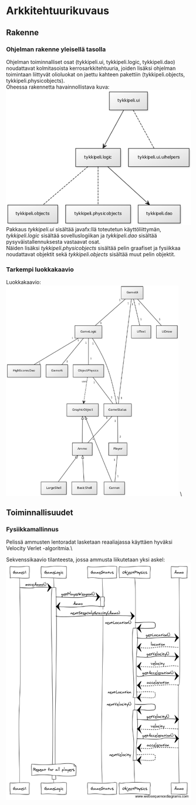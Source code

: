 # Arkkitehtuurikuvaus

## Rakenne
### Ohjelman rakenne yleisellä tasolla
Ohjelman toiminnalliset osat (tykkipeli.ui, tykkipeli.logic, tykkipeli.dao) noudattavat kolmitasoista kerrosarkkitehtuuria, joiden lisäksi ohjelman toimintaan liittyvät olioluokat on jaettu kahteen pakettiin (tykkipeli.objects, tykkipeli.physicobjects).\
Oheessa rakennetta havainnollistava kuva:\
<img src="https://github.com/oskarioskari/otm-harjoitustyo/blob/master/dokumentointi/kuvat/pakkausrakenne.png" width="521">
\
Pakkaus *tykkipeli.ui* sisältää javafx:llä toteutetun käyttöliittymän, *tykkipeli.logic* sisältää sovelluslogiikan ja *tykkipeli.dao* sisältää pysyväistallennuksesta vastaavat osat.\
Näiden lisäksi *tykkipeli.physicobjects* sisältää pelin graafiset ja fysiikkaa noudattavat objektit sekä *tykkipeli.objects* sisältää muut pelin objektit.

### Tarkempi luokkakaavio
Luokkakaavio:\
<img src="https://github.com/oskarioskari/otm-harjoitustyo/blob/master/dokumentointi/kuvat/UML-v1_0.png" width="470">
\

## Toiminnallisuudet
### Fysiikkamallinnus
Pelissä ammusten lentoradat lasketaan reaaliajassa käyttäen hyväksi Velocity Verlet -algoritmia.\

Sekvenssikaavio tilanteesta, jossa ammusta liikutetaan yksi askel:\
<img src="https://github.com/oskarioskari/otm-harjoitustyo/blob/master/dokumentointi/kuvat/sekvenssikaavio-moveAmmo.png" width="732">
